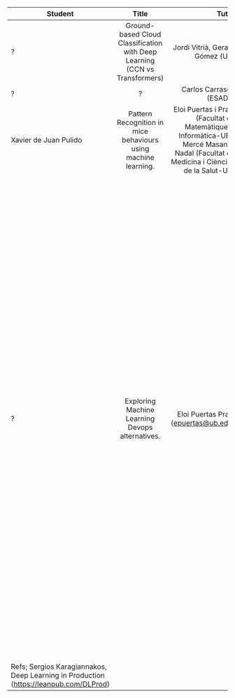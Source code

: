 | Student   |      Title      |  Tutor| |
|----------|:---------:|----------:| ----------:|
| ? | Ground-based Cloud Classification with Deep Learning (CCN vs Transformers) | Jordi Vitrià, Gerard Gómez (UB) | |
| ? | ? | Carlos Carrasco (ESADE) |
| Xavier de Juan Pulido | Pattern Recognition in mice behaviours using machine learning. | Eloi Puertas i Prats (Facultat de Matemàtiques i Informàtica-UB), Mercé Masana i Nadal (Facultat de Medicina i Ciències de la Salut-UB) | |
| ? |  Exploring Machine Learning Devops alternatives. | Eloi Puertas Prats (epuertas@ub.edu) | <sub> + One of the most difficult stages in the DataScience Pipeline is to put into production trained models and make them work in real life applications. Machine Learning Devops tries to solve these problems by following the learned rules from Software Engineering and deploying models using automatization.  In this project we will explore different alternatives to create a full automatized devops pipeline in a classic DataScience project, from collecting data from different sources (bots, crontabs….)  to train online models, deploy them and finally putting into production using a containerized web application.  The main goals of the project are: * Full automatization in the DataSicence Pipeline, no further human interaction is needed once the project is deployed.  * Daily Models Building, the model is retrained every day when new train data is available. * Dashboard for controlling which models are in production at any time. * Data Version Control, like Version Control System, but with the data fetched for the application. * Continuous Machine Learning, train new models continuously and updating them directly to production, retrieving the metrics obtained during the training. * Connectors to Tensorflow visualization toolkit. The principal tool we going to use is Github, Github Actions and python scripting. Platforms to explore: https://cml.dev/  https://dvc.org/  https://studio.iterative.ai/ Requeriments:  1 Student, Strong skills using Github and python scripting.
Refs; Sergios Karagiannakos,  Deep Learning in Production  (https://leanpub.com/DLProd) </sub> |
